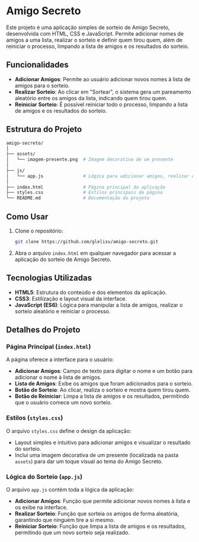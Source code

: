 # Amigo Secreto

Este projeto é uma aplicação simples de sorteio de Amigo Secreto, desenvolvida com HTML, CSS e JavaScript. Permite adicionar nomes de amigos a uma lista, realizar o sorteio e definir quem tirou quem, além de reiniciar o processo, limpando a lista de amigos e os resultados do sorteio.

## Funcionalidades

- **Adicionar Amigos**: Permite ao usuário adicionar novos nomes à lista de amigos para o sorteio.
- **Realizar Sorteio**: Ao clicar em "Sortear", o sistema gera um pareamento aleatório entre os amigos da lista, indicando quem tirou quem.
- **Reiniciar Sorteio**: É possível reiniciar todo o processo, limpando a lista de amigos e os resultados do sorteio.

## Estrutura do Projeto

```bash
amigo-secreto/
│
├── assets/
│   └── imagem-presente.png  # Imagem decorativa de um presente
│
├── js/
│   └── app.js               # Lógica para adicionar amigos, realizar o sorteio e reiniciar
│
├── index.html               # Página principal da aplicação
├── styles.css               # Estilos principais da página
└── README.md                # Documentação do projeto
```

## Como Usar

1. Clone o repositório:
    ```bash
    git clone https://github.com/glelisv/amigo-secreto.git
    ```
2. Abra o arquivo `index.html` em qualquer navegador para acessar a aplicação do sorteio de Amigo Secreto.

## Tecnologias Utilizadas

- **HTML5**: Estrutura do conteúdo e dos elementos da aplicação.
- **CSS3**: Estilização e layout visual da interface.
- **JavaScript (ES6)**: Lógica para manipular a lista de amigos, realizar o sorteio aleatório e reiniciar o processo.

## Detalhes do Projeto

### Página Principal (`index.html`)

A página oferece a interface para o usuário:
- **Adicionar Amigos**: Campo de texto para digitar o nome e um botão para adicionar o nome à lista de amigos.
- **Lista de Amigos**: Exibe os amigos que foram adicionados para o sorteio.
- **Botão de Sorteio**: Ao clicar, realiza o sorteio e mostra quem tirou quem.
- **Botão de Reiniciar**: Limpa a lista de amigos e os resultados, permitindo que o usuário comece um novo sorteio.

### Estilos (`styles.css`)

O arquivo `styles.css` define o design da aplicação:
- Layout simples e intuitivo para adicionar amigos e visualizar o resultado do sorteio.
- Inclui uma imagem decorativa de um presente (localizada na pasta `assets`) para dar um toque visual ao tema do Amigo Secreto.

### Lógica do Sorteio (`app.js`)

O arquivo `app.js` contém toda a lógica da aplicação:
- **Adicionar Amigos**: Função que permite adicionar novos nomes à lista e os exibe na interface.
- **Realizar Sorteio**: Função que sorteia os amigos de forma aleatória, garantindo que ninguém tire a si mesmo.
- **Reiniciar Sorteio**: Função que limpa a lista de amigos e os resultados, permitindo que um novo sorteio seja realizado.